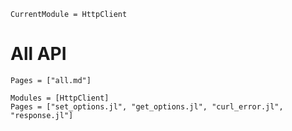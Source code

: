 ```@meta
CurrentModule = HttpClient
```

# All API

```@index
Pages = ["all.md"]
```

```@autodocs
Modules = [HttpClient]
Pages = ["set_options.jl", "get_options.jl", "curl_error.jl", "response.jl"]
```